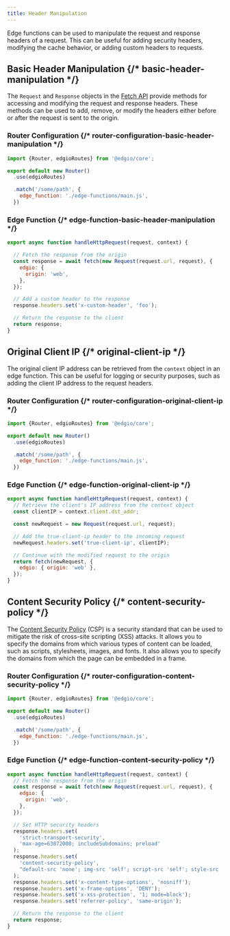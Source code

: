 ```yaml
---
title: Header Manipulation
---
```


Edge functions can be used to manipulate the request and response headers of a request. This can be useful for adding security headers, modifying the cache behavior, or adding custom headers to requests.

## Basic Header Manipulation {/* basic-header-manipulation */}

The `Request` and `Response` objects in the [Fetch API](https://developer.mozilla.org/en-US/docs/Web/API/Fetch_API) provide methods for accessing and modifying the request and response headers. These methods can be used to add, remove, or modify the headers either before or after the request is sent to the origin.

### Router Configuration {/* router-configuration-basic-header-manipulation */}

```js filename="routes.js"
import {Router, edgioRoutes} from '@edgio/core';

export default new Router()
  .use(edgioRoutes)

  .match('/some/path', {
    edge_function: './edge-functions/main.js',
  })
```

### Edge Function {/* edge-function-basic-header-manipulation */}

```js filename="edge-functions/main.js"
export async function handleHttpRequest(request, context) {

  // Fetch the response from the origin
  const response = await fetch(new Request(request.url, request), {
    edgio: {
      origin: 'web',
    },
  });

  // Add a custom header to the response
  response.headers.set('x-custom-header', 'foo');

  // Return the response to the client
  return response;
}
```

## Original Client IP {/* original-client-ip */}

The original client IP address can be retrieved from the `context` object in an edge function. This can be useful for logging or security purposes, such as adding the client IP address to the request headers.

### Router Configuration {/* router-configuration-original-client-ip */}

```js filename="routes.js"
import {Router, edgioRoutes} from '@edgio/core';

export default new Router()
  .use(edgioRoutes)

  .match('/some/path', {
    edge_function: './edge-functions/main.js',
  })
```

### Edge Function {/* edge-function-original-client-ip */}

```js filename="edge-functions/main.js"
export async function handleHttpRequest(request, context) {
  // Retrieve the client's IP address from the context object
  const clientIP = context.client.dst_addr;

  const newRequest = new Request(request.url, request);

  // Add the true-client-ip header to the incoming request
  newRequest.headers.set('true-client-ip', clientIP);

  // Continue with the modified request to the origin
  return fetch(newRequest, {
    edgio: { origin: 'web' },
  });
}
```

## Content Security Policy {/* content-security-policy */}

The [Content Security Policy](https://developer.mozilla.org/en-US/docs/Web/HTTP/CSP) (CSP) is a security standard that can be used to mitigate the risk of cross-site scripting (XSS) attacks. It allows you to specify the domains from which various types of content can be loaded, such as scripts, stylesheets, images, and fonts. It also allows you to specify the domains from which the page can be embedded in a frame.

### Router Configuration {/* router-configuration-content-security-policy */}

```js filename="routes.js"
import {Router, edgioRoutes} from '@edgio/core';

export default new Router()
  .use(edgioRoutes)

  .match('/some/path', {
    edge_function: './edge-functions/main.js',
  })
```

### Edge Function {/* edge-function-content-security-policy */}


```js filename="edge-functions/main.js"
export async function handleHttpRequest(request, context) {
  // Fetch the response from the origin
  const response = await fetch(new Request(request.url, request), {
    edgio: {
      origin: 'web',
    },
  });

  // Set HTTP security headers
  response.headers.set(
    'strict-transport-security',
    'max-age=63072000; includeSubdomains; preload'
  );
  response.headers.set(
    'content-security-policy',
    "default-src 'none'; img-src 'self'; script-src 'self'; style-src 'self'; object-src 'none'; frame-ancestors 'none'"
  );
  response.headers.set('x-content-type-options', 'nosniff');
  response.headers.set('x-frame-options', 'DENY');
  response.headers.set('x-xss-protection', '1; mode=block');
  response.headers.set('referrer-policy', 'same-origin');

  // Return the response to the client
  return response;
}
```
